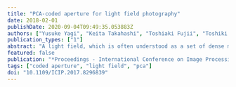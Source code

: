 ```yaml
---
title: "PCA-coded aperture for light field photography"
date: 2018-02-01
publishDate: 2020-09-04T09:49:35.053883Z
authors: ["Yusuke Yagi", "Keita Takahashi", "Toshiaki Fujii", "Toshiki Sonoda", "Hajime Nagahara"]
publication_types: ["1"]
abstract: "A light field, which is often understood as a set of dense multi-view images, has been utilized in various 2D/3D applications. Efficient light field acquisition using a coded aperture camera is the target problem considered in this paper. Specifically, the entire light field, which consists of many images, should be reconstructed from only a few images that are captured through different aperture patterns. In previous work, this problem has often been discussed from the context of compressed sensing (CS). In contrast, we formulated this problem from the perspective of principal component analysis (PCA) to derive optimal non-negative aperture patterns and a straight-forward reconstruction algorithm. Even though it is based on a conventional technique, our method has proven to be more accurate and much faster than a state-of-the-art CS-based method."
featured: false
publication: "*Proceedings - International Conference on Image Processing, ICIP*"
tags: ["coded aperture", "light field", "pca"]
doi: "10.1109/ICIP.2017.8296839"
---
```


